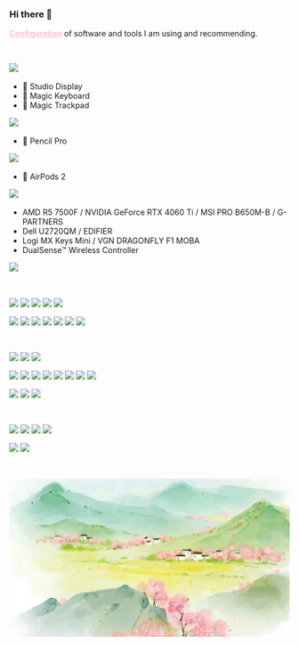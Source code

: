 ### Hi there 👋

[**<font color="#ffc0cb"><u>Configuration</u></font>**](https://github.com/ykqmain/Config) of software and tools I am using and recommending.

<!--
**ykqmain/ykqmain** is a ✨ _special_ ✨ repository because its `README.md` (this file) appears on your GitHub profile.

Here are some ideas to get you started:

- 🔭 I’m currently working on ...
- 🌱 I’m currently learning ...
- 👯 I’m looking to collaborate on ...
- 🤔 I’m looking for help with ...
- 💬 Ask me about ...
- 📫 How to reach me: ...
- 😄 Pronouns: ...
- ⚡ Fun fact: ...
-->

<br>

<!-- **★★★★☆** -->

[![](https://img.shields.io/badge/Mac%20mini-M4-f8f4ed?style=flat-square&logo=apple)](https://www.apple.com/mac/)
  *  Studio Display
  *  Magic Keyboard
  *  Magic Trackpad

[![](https://img.shields.io/badge/iPad%20Air-M2-f8f4ed?style=flat-square&logo=apple)](https://www.apple.com/ipad/)
  *  Pencil Pro

[![](https://img.shields.io/badge/iPhone-15%20Pro-f8f4ed?style=flat-square&logo=apple)](https://www.apple.com/iphone/)
  *  AirPods 2

[![](https://img.shields.io/badge/Steam-Windows-000000?style=flat-square&logo=steam)](https://github.com/ykqmain/Config/blob/master/Archive/Windows/README.md)
  * AMD R5 7500F / NVIDIA GeForce RTX 4060 Ti / MSI PRO B650M-B / G-PARTNERS
  * Dell U2720QM / EDIFIER
  * Logi MX Keys Mini / VGN DRAGONFLY F1 MOBA
  * DualSense™ Wireless Controller

[![](https://img.shields.io/badge/FFALCON-75S585C-blue?style=flat-square&logo=falcon&logoColor=ffffff)](https://www.tcl.com/cn/zh/leiniaoos)

<br>

[![](https://img.shields.io/badge/-C90-A8B9CC?style=flat-square&logo=c&logoColor=ffffff)](https://www.iso.org/standard/17782.html)
[![](https://img.shields.io/badge/-C++20-00599C?style=flat-square&logo=cplusplus&logoColor=ffffff)](https://www.iso.org/standard/79358.html)
[![](https://img.shields.io/badge/-Java-007396?style=flat-square&logo=Java&logoColor=ffffff)](https://www.oracle.com/java/technologies/downloads/)
[![](https://img.shields.io/badge/-JavaScript-F7DF1E?style=flat-square&logo=JavaScript&logoColor=ffffff)](https://developer.mozilla.org/zh-CN/)
[![](https://img.shields.io/badge/-Swift-F05138?style=flat-square&logo=Swift&logoColor=ffffff)](https://www.swift.org)

[![](https://img.shields.io/badge/-GNU-A42E2B?style=flat-square&logo=GNU&logoColor=ffffff)](https://www.gnu.org)
[![](https://img.shields.io/badge/-Linux-FCC624?style=flat-square&logo=Linux&logoColor=ffffff)](https://www.kernel.org)
[![](https://img.shields.io/badge/-Ubuntu-E95420?style=flat-square&logo=Ubuntu&logoColor=ffffff)](https://ubuntu.com)
[![](https://img.shields.io/badge/-CentOS-262577?style=flat-square&logo=CentOS&logoColor=ffffff)](https://www.centos.org)
[![](https://img.shields.io/badge/-Debian-A81D33?style=flat-square&logo=Debian&logoColor=ffffff)](https://www.debian.org)
[![](https://img.shields.io/badge/-deepin-007CFF?style=flat-square&logo=deepin&logoColor=ffffff)](https://www.deepin.org)
[![](https://img.shields.io/badge/-FreeBSD-AB2B28?style=flat-square&logo=FreeBSD&logoColor=ffffff)](https://www.freebsd.org)

<br>

[![](https://img.shields.io/badge/-Safari-blue?style=flat-square&logo=Safari&logoColor=ffffff)](https://www.apple.com/safari/)
[![](https://img.shields.io/badge/-Firefox-FF7139?style=flat-square&logo=Firefox&logoColor=ffffff)](https://www.mozilla.org/en-US/firefox/all/)
[![](https://img.shields.io/badge/-Chromium-4285F4?style=flat-square&logo=googlechrome&logoColor=ffffff)](https://www.chromium.org)

[![](https://img.shields.io/badge/-Terminal-000000?style=flat-square&logo=iTerm2&logoColor=ffffff)](https://support.apple.com/guide/terminal/welcome/mac/)
[![](https://img.shields.io/badge/-Shell-4EAA25?style=flat-square&logo=GNU%20Bash&logoColor=ffffff)](https://www.gnu.org/software/bash/)
[![](https://img.shields.io/badge/-Vim-019733?style=flat-square&logo=Vim&logoColor=ffffff)](https://www.vim.org)
[![](https://img.shields.io/badge/-Git-F05032?style=flat-square&logo=Git&logoColor=ffffff)](https://git-scm.com)
[![](https://img.shields.io/badge/-LLVM-262D3A?style=flat-square&logo=LLVM&logoColor=ffffff)](https://llvm.org)
[![](https://img.shields.io/badge/-OpenJDK-007396?style=flat-square&logo=OpenJDK&logoColor=ffffff)](https://openjdk.org)
[![](https://img.shields.io/badge/-MySQL-4479A1?style=flat-square&logo=MySQL&logoColor=ffffff)](https://dev.mysql.com)
[![](https://img.shields.io/badge/-PostgreSQL-4169E1?style=flat-square&logo=PostgreSQL&logoColor=ffffff)](https://www.postgresql.org)

[![](https://img.shields.io/badge/Sublime-Text-FF9800?style=flat-square&logo=sublimetext&logoColor=FF9800)](https://www.sublimetext.com)
[![](https://img.shields.io/badge/Python-3.14+-3776AB?style=flat-square&logo=python&logoColor=3776AB)](https://www.python.org)
[![](https://img.shields.io/badge/-Markdown-000000?style=flat-square&logo=markdown&logoColor=ffffff)](https://daringfireball.net/projects/markdown/)

<br>

[![](https://img.shields.io/badge/-Bilibili-00A1D6?style=flat-square&logo=bilibili&logoColor=ffffff)](https://space.bilibili.com/7216933)
[![](https://img.shields.io/badge/-Douyin-000000?style=flat-square&logo=tiktok&logoColor=ffffff)](https://v.douyin.com/iYPNuxht/)
[![](https://img.shields.io/badge/-Xiaohongshu-FF2442?style=flat-square&logo=xiaohongshu&logoColor=ffffff)](https://www.xiaohongshu.com/user/profile/63f491d3000000000f011645)
[![](https://img.shields.io/badge/-Douban-2D963D?style=flat-square&logo=douban&logoColor=ffffff)](https://www.douban.com/people/280877737/)

[![](https://img.shields.io/badge/-Twitter-000000?style=flat-square&logo=x&logoColor=ffffff)](https://twitter.com/ykqmain)
[![](https://img.shields.io/badge/Discord-ykqmain-5865F2?style=flat-square&logo=discord&logoColor=5865F2)](https://discord.com)

<br>

![](https://github.com/ykqmain/ykqmain/blob/main/bg.png)

